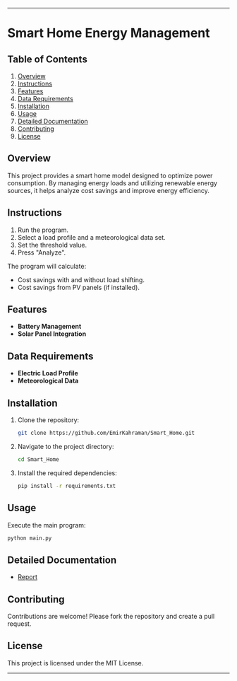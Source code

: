 ---

# Smart Home Energy Management

## Table of Contents
1. [Overview](#overview)
2. [Instructions](#instructions)
3. [Features](#features)
4. [Data Requirements](#data-requirements)
5. [Installation](#installation)
6. [Usage](#usage)
7. [Detailed Documentation](#detailed-documentation)
8. [Contributing](#contributing)
9. [License](#license)

## Overview
This project provides a smart home model designed to optimize power consumption. By managing energy loads and utilizing renewable energy sources, it helps analyze cost savings and improve energy efficiency.

## Instructions

1. Run the program.
2. Select a load profile and a meteorological data set.
3. Set the threshold value.
4. Press "Analyze".

The program will calculate:
- Cost savings with and without load shifting.
- Cost savings from PV panels (if installed).

## Features

- **Battery Management**
- **Solar Panel Integration**

## Data Requirements

- **Electric Load Profile**
- **Meteorological Data**

## Installation

1. Clone the repository:
   ```bash
   git clone https://github.com/EmirKahraman/Smart_Home.git
   ```
2. Navigate to the project directory:
   ```bash
   cd Smart_Home
   ```
3. Install the required dependencies:
   ```bash
   pip install -r requirements.txt
   ```

## Usage

Execute the main program:
```bash
python main.py
```


## Detailed Documentation
- [Report](./docs/reports.md)

## Contributing

Contributions are welcome! Please fork the repository and create a pull request.

## License

This project is licensed under the MIT License.

---